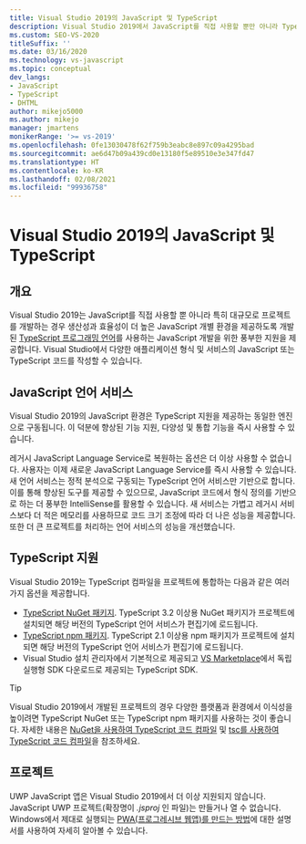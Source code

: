 ```yaml
---
title: Visual Studio 2019의 JavaScript 및 TypeScript
description: Visual Studio 2019에서 JavaScript를 직접 사용할 뿐만 아니라 TypeScript 프로그래밍 언어를 사용하는 등 JavaScript 개발을 위해 풍부한 지원을 제공하는 방법을 알아봅니다.
ms.custom: SEO-VS-2020
titleSuffix: ''
ms.date: 03/16/2020
ms.technology: vs-javascript
ms.topic: conceptual
dev_langs:
- JavaScript
- TypeScript
- DHTML
author: mikejo5000
ms.author: mikejo
manager: jmartens
monikerRange: '>= vs-2019'
ms.openlocfilehash: 0fe13030478f62f759b3eabc8e897c09a4295bad
ms.sourcegitcommit: ae6d47b09a439cd0e13180f5e89510e3e347fd47
ms.translationtype: HT
ms.contentlocale: ko-KR
ms.lasthandoff: 02/08/2021
ms.locfileid: "99936758"
---
```

# <a name="javascript-and-typescript-in-visual-studio-2019"></a>Visual Studio 2019의 JavaScript 및 TypeScript

## <a name="overview"></a>개요

Visual Studio 2019는 JavaScript를 직접 사용할 뿐 아니라 특히 대규모로 프로젝트를 개발하는 경우 생산성과 효율성이 더 높은 JavaScript 개별 환경을 제공하도록 개발된 [TypeScript 프로그래밍 언어](http://www.typescriptlang.org/)를 사용하는 JavaScript 개발을 위한 풍부한 지원을 제공합니다. Visual Studio에서 다양한 애플리케이션 형식 및 서비스의 JavaScript 또는 TypeScript 코드를 작성할 수 있습니다.

## <a name="javascript-language-service"></a>JavaScript 언어 서비스

Visual Studio 2019의 JavaScript 환경은 TypeScript 지원을 제공하는 동일한 엔진으로 구동됩니다. 이 덕분에 향상된 기능 지원, 다양성 및 통합 기능을 즉시 사용할 수 있습니다.

레거시 JavaScript Language Service로 복원하는 옵션은 더 이상 사용할 수 없습니다. 사용자는 이제 새로운 JavaScript Language Service를 즉시 사용할 수 있습니다. 새 언어 서비스는 정적 분석으로 구동되는 TypeScript 언어 서비스만 기반으로 합니다. 이를 통해 향상된 도구를 제공할 수 있으므로, JavaScript 코드에서 형식 정의를 기반으로 하는 더 풍부한 IntelliSense를 활용할 수 있습니다. 새 서비스는 가볍고 레거시 서비스보다 더 적은 메모리를 사용하므로 코드 크기 조정에 따라 더 나은 성능을 제공합니다. 또한 더 큰 프로젝트를 처리하는 언어 서비스의 성능을 개선했습니다.

## <a name="typescript-support"></a>TypeScript 지원

Visual Studio 2019는 TypeScript 컴파일을 프로젝트에 통합하는 다음과 같은 여러 가지 옵션을 제공합니다.

* [TypeScript NuGet 패키지](https://www.nuget.org/packages/Microsoft.TypeScript.MSBuild). TypeScript 3.2 이상용 NuGet 패키지가 프로젝트에 설치되면 해당 버전의 TypeScript 언어 서비스가 편집기에 로드됩니다.
* [TypeScript npm 패키지](https://www.npmjs.com/package/typescript). TypeScript 2.1 이상용 npm 패키지가 프로젝트에 설치되면 해당 버전의 TypeScript 언어 서비스가 편집기에 로드됩니다.
* Visual Studio 설치 관리자에서 기본적으로 제공되고 [VS Marketplace](https://marketplace.visualstudio.com/items?itemName=TypeScriptTeam.typescript-395)에서 독립 실행형 SDK 다운로드로 제공되는 TypeScript SDK.

> [!TIP]
> Visual Studio 2019에서 개발된 프로젝트의 경우 다양한 플랫폼과 환경에서 이식성을 높이려면 TypeScript NuGet 또는 TypeScript npm 패키지를 사용하는 것이 좋습니다. 자세한 내용은 [NuGet을 사용하여 TypeScript 코드 컴파일](../javascript/compile-typescript-code-nuget.md) 및 [tsc를 사용하여 TypeScript 코드 컴파일](../javascript/compile-typescript-code-npm.md)을 참조하세요.

## <a name="projects"></a>프로젝트

UWP JavaScript 앱은 Visual Studio 2019에서 더 이상 지원되지 않습니다. JavaScript UWP 프로젝트(확장명이 *.jsproj* 인 파일)는 만들거나 열 수 없습니다. Windows에서 제대로 실행되는 [PWA(프로그레시브 웹앱)를 만드는 방법](/microsoft-edge/progressive-web-apps/get-started)에 대한 설명서를 사용하여 자세히 알아볼 수 있습니다.
